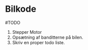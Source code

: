 # Bilkode

#TODO
1. Stepper Motor
2. Opsætning af banditterne på bilen.
3. Skriv en proper todo liste.
